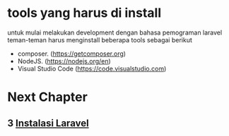 # tools yang harus di install
untuk mulai melakukan development dengan bahasa pemograman laravel teman-teman harus menginstall beberapa tools sebagai berikut
- composer. (https://getcomposer.org)
- NodeJS. (https://nodejs.org/en)
- Visual Studio Code (https://code.visualstudio.com)

# Next Chapter
## 3 [Instalasi Laravel](https://github.com/Muhamadzulfikar/laravel-fudamental/blob/main/03-menginstall%20laravel.md)
